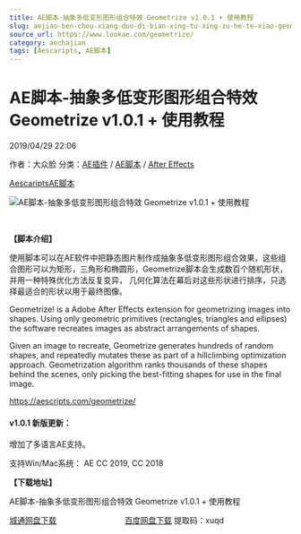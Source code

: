 ```yaml
---
title: AE脚本-抽象多低变形图形组合特效 Geometrize v1.0.1 + 使用教程
slug: aejiao-ben-chou-xiang-duo-di-bian-xing-tu-xing-zu-he-te-xiao-geometrize-v1-0-1-shi-yong-jiao-cheng
source_url: https://www.lookae.com/geometrize/
category: aechajian
tags: [Aescaripts, AE脚本]
---
```

# AE脚本-抽象多低变形图形组合特效 Geometrize v1.0.1 + 使用教程

2019/04/29 22:06

作者：大众脸
分类：[AE插件](https://www.lookae.com/after-effects/aechajian/) / [AE脚本](https://www.lookae.com/after-effects/aescripts/) / [After Effects](https://www.lookae.com/after-effects/)

[Aescaripts](https://www.lookae.com/tag/aescaripts/)[AE脚本](https://www.lookae.com/tag/ae%e8%84%9a%e6%9c%ac/)

![AE脚本-抽象多低变形图形组合特效 Geometrize v1.0.1 + 使用教程](https://www.lookae.com/wp-content/uploads/2019/04/Geometrize.jpg "AE脚本-抽象多低变形图形组合特效 Geometrize v1.0.1 + 使用教程-LookAE.com")

﻿

**【脚本介绍】**

使用脚本可以在AE软件中把静态图片制作成抽象多低变形图形组合效果，这些组合图形可以为矩形，三角形和椭圆形，Geometrize脚本会生成数百个随机形状，并用一种特殊优化方法反复变异， 几何化算法在幕后对这些形状进行排序，只选择最适合的形状以用于最终图像。

Geometrize! is a Adobe After Effects extension for geometrizing images into shapes. Using only geometric primitives (rectangles, triangles and ellipses) the software recreates images as abstract arrangements of shapes.

Given an image to recreate, Geometrize generates hundreds of random shapes, and repeatedly mutates these as part of a hillclimbing optimization approach. Geometrization algorithm ranks thousands of these shapes behind the scenes, only picking the best-fitting shapes for use in the final image.

https://aescripts.com/geometrize/

#### v1.0.1 新版更新：

增加了多语言AE支持。

支持Win/Mac系统： AE CC 2019, CC 2018

**【下载地址】**

AE脚本-抽象多低变形图形组合特效 Geometrize v1.0.1 + 使用教程

[城通网盘下载](https://lookae.ctfile.com/fs/680462-369454358)                               [百度网盘下载](https://pan.baidu.com/s/1dzaDe039kKvXdQu3s3M3Cg) 提取码：xuqd
